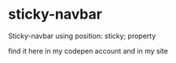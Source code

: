 # sticky-navbar
Sticky-navbar using position: sticky; property

find it here in my codepen account and in my site
